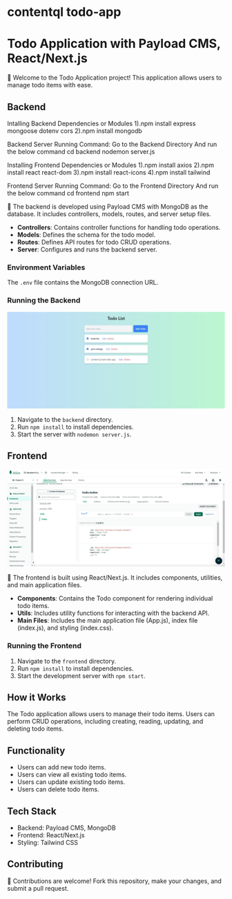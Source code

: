# contentql todo-app
 # Todo Application with Payload CMS, React/Next.js

🚀 Welcome to the Todo Application project! This application allows users to manage todo items with ease.

## Backend

Intalling Backend Dependencies or Modules
1).npm install express mongoose dotenv cors
2).npm install mongodb

Backend Server Running Command:
Go to the Backend Directory And run the below command
cd backend
nodemon server.js

Installing Frontend Dependencies or Modules
1).npm install axios
2).npm install react react-dom
3).npm install react-icons
4).npm install tailwind

Frontend Server Running Command:
Go to the Frontend Directory And run the below command
cd frontend
npm start

🔧 The backend is developed using Payload CMS with MongoDB as the database. It includes controllers, models, routes, and server setup files.

- **Controllers**: Contains controller functions for handling todo operations.
- **Models**: Defines the schema for the todo model.
- **Routes**: Defines API routes for todo CRUD operations.
- **Server**: Configures and runs the backend server.

### Environment Variables

The `.env` file contains the MongoDB connection URL.

### Running the Backend
![Image Alt Text]( https://github.com/bsnehith/contentql-todo-app/blob/main/comtentqlfrontend.jpg)

1. Navigate to the `backend` directory.
2. Run `npm install` to install dependencies.
3. Start the server with `nodemon server.js`.

## Frontend
![Image Alt Text]( https://github.com/bsnehith/contentql-todo-app/blob/main/contentqlbackend.jpg)

🎨 The frontend is built using React/Next.js. It includes components, utilities, and main application files.

- **Components**: Contains the Todo component for rendering individual todo items.
- **Utils**: Includes utility functions for interacting with the backend API.
- **Main Files**: Includes the main application file (App.js), index file (index.js), and styling (index.css).

### Running the Frontend

1. Navigate to the `frontend` directory.
2. Run `npm install` to install dependencies.
3. Start the development server with `npm start`.

## How it Works

The Todo application allows users to manage their todo items. Users can perform CRUD operations, including creating, reading, updating, and deleting todo items.

## Functionality

- Users can add new todo items.
- Users can view all existing todo items.
- Users can update existing todo items.
- Users can delete todo items.

## Tech Stack

- Backend: Payload CMS, MongoDB
- Frontend: React/Next.js
- Styling: Tailwind CSS

## Contributing

🤝 Contributions are welcome! Fork this repository, make your changes, and submit a pull request.
